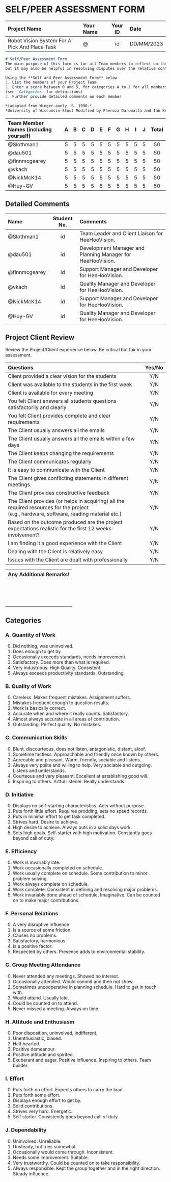 <link rel="stylesheet" href="../styles/worklog.css" type="text/css">

# SELF/PEER ASSESSMENT FORM
<!--
	Co-Author: @dau501
	Editor(s):
	Year: 2023
-->

|Project Name|Your Name|Your ID|Date|
|:-|:-|:-:|:-|
|Robot Vision System For A Pick And Place Task|@|id|DD/MM/2023|

```md
# Self/Peer Assessment Form
The main purpose of this form is for all Team members to reflect on their interactions,
but it may also be helpful in resolving disputes over the relative contributions of Team members.

Using the **Self and Peer Assessment Form** below
1. List the members of your Project Team
2. Enter a score between 0 and 5, for categories A to J for all members of the team
(see `Categories` for definitions)
3. Further provide detailed comments on each member

*(adapted from Winger-aunty, S. 1990.*
*University of Wisconsin-Stout Modified by Pheroza Daruwalla and Ian Knowd, 1994.)*
```

|Team Member Names (including yourself)|A|B|C|D|E|F|G|H|I|J|Total|
|:-|:-:|:-:|:-:|:-:|:-:|:-:|:-:|:-:|:-:|:-:|:-:|
|@Slothman1|5|5|5|5|5|5|5|5|5|5|50|
|@dau501|5|5|5|5|5|5|5|5|5|5|50|
|@finnmcgearey|5|5|5|5|5|5|5|5|5|5|50|
|@vkach|5|5|5|5|5|5|5|5|5|5|50|
|@NickMcK14|5|5|5|5|5|5|5|5|5|5|50|
|@Huy-GV|5|5|5|5|5|5|5|5|5|5|50|

<div class="page"/><!-- page break -->

## Detailed Comments
|Name|Student No.|Comments|
|:-|:-:|:-|
|@Slothman1|id|Team Leader and Client Liaison for HeeHooVision.|
|@dau501|id|Development Manager and Planning Manager for HeeHooVision.|
|@finnmcgearey|id|Support Manager and Developer for HeeHooVision.|
|@vkach|id|Quality Manager and Developer for HeeHooVision.|
|@NickMcK14|id|Support Manager and Developer for HeeHooVision.|
|@Huy-GV|id|Quality Manager and Developer for HeeHooVision.|

<div class="page"/><!-- page break -->

## Project Client Review
Review the Project/Client experience below.
Be critical but fair in your assessment.

|Questions|Yes/No|
|:-|:-:|
|Client provided a clear vision for the students|Y/N|
|Client was available to the students in the first week|Y/N|
|Client is available for every meeting|Y/N|
|You felt Client answers all students questions satisfactorily and clearly|Y/N|
|You felt Client provides complete and clear requirements|Y/N|
|The Client usually answers all the emails|Y/N|
|The Client usually answers all the emails within a few days|Y/N|
|The Client keeps changing the requirements|Y/N|
|The Client communicates regularly|Y/N|
|It is easy to communicate with the Client|Y/N|
|The Client gives conflicting statements in different meetings|Y/N|
|The Client provides constructive feedback|Y/N|
|The Client provides (or helps in acquiring) all the required resources for the project<br/>(e.g., hardware, software, reading material etc.)|Y/N|
|Based on the outcome produced are the project expectations realistic for the first 12 weeks involvement?|Y/N|
|I am finding it a good experience with the Client|Y/N|
|Dealing with the Client is relatively easy|Y/N|
|Issues with the Client are dealt with professionally|Y/N|

|Any Additional Remarks!|
|:-|
|<br/><br/><br/><br/>|

<div class="page"/><!-- page break -->

## Categories
### A. Quantity of Work
0. Did nothing, was uninvolved.
1. Does enough to get by.
2. Occasionally exceeds standards, needs improvement.
3. Satisfactory.
Does more than what is required.
4. Very industrious.
High Quality.
Consistent.
5. Always exceeds productivity standards.
Outstanding.

### B. Quality of Work
0. Careless.
Makes frequent mistakes.
Assignment suffers.
1. Mistakes frequent enough to question results.
2. Work is basically correct.
3. Accurate when and where it really counts.
Satisfactory.
4. Almost always accurate in all areas of contribution.
5. Outstanding.
Perfect quality.
No mistakes.

### C. Communication Skills
0. Blunt, discourteous, does not listen, antagonistic, distant, aloof.
1. Sometime tactless.
Approachable and friendly once known by others.
2. Agreeable and pleasant.
Warm, friendly, sociable and listens.
3. Always very polite and willing to help.
Very sociable and outgoing.
Listens and understands.
4. Courteous and very pleasant.
Excellent at establishing good will.
5. Inspiring to others.
Artful listener.
Really understands.

### D. Initiative
0. Displays no self-starting characteristics.
Acts without purpose.
1. Puts forth little effort.
Requires prodding, sets no speed records.
2. Puts in minimal effort to get task completed.
3. Strives hard.
Desire to achieve.
4. High desire to achieve.
Always puts in a solid days work.
5. Sets high goals.
Self-starter with high motivation.
Constantly goes beyond call of duty.

### E. Efficiency
0. Work is invariably late.
1. Work occasionally completed on schedule.
2. Work usually complete on schedule.
Some contribution to minor problem solving.
3. Work always complete on schedule.
4. Work complete.
Consistent in defining and resolving major problems.
5. Work invariably done ahead of schedule.
Imaginative.
Can be counted on to make major contributions.

<div class="page"/><!-- page break -->

### F. Personal Relations
0. A very disruptive influence
1. Is a source of some friction
2. Causes no problems.
3. Satisfactory, harmonious.
4. Is a positive factor.
5. Respected by others.
Presence adds to environmental stability.

### G. Group Meeting Attendance
0. Never attended any meetings.
Showed no interest.
1. Occasionally attended.
Would commit and then not show.
2. Sometimes uncooperative in planning schedule.
Hard to get in touch with.
3. Would attend.
Usually late.
4. Could be counted on to attend.
5. Never missed a meeting.
Always on time.

### H. Attitude and Enthusiasm
0. Poor disposition, uninvolved, indifferent.
1. Unenthusiastic, biased.
2. Half hearted.
3. Positive demeanour.
4. Positive attitude and spirited.
5. Exuberant and eager.
Positive influence.
Inspiring to others.
Team builder.

### I. Effort
0. Puts forth no effort.
Expects others to carry the load.
1. Puts forth some effort.
2. Displays enough effort to get by.
3. Solid contributions.
4. Strives very hard.
Energetic.
5. Self starter.
Consistently goes beyond call of duty.

### J. Dependability
0. Uninvolved.
Unreliable.
1. Unsteady, but tries somewhat.
2. Occasionally would come through.
Inconsistent.
3. Needs some improvement.
Suitable.
4. Very trustworthy.
Could be counted on to take responsibility.
5. Always responsible.
Kept the group together and in the right direction.
Steady influence.
